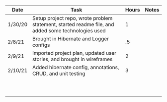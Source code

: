 | Date  | Task  | Hours  | Notes  |
|---|---|---|---|
| 1/30/20 | Setup project repo, wrote problem statement, started readme file, and added some technologies used  | 1 |   |
| 2/8/21 | Brought in Hibernate and Logger configs  | .5 |   |
| 2/9/21 | Imported project plan, updated user stories, and brought in wireframes  | 2 |   |
| 2/10/21 | Added hibernate config, annotations, CRUD, and unit testing | 3 |   |
|   |   |   |   |
|   |   |   |   |
|   |   |   |   |
|   |   |   |   |
|   |   |   |   |
|   |   |   |   |
|   |   |   |   |
|   |   |   |   |
|   |   |   |   |
|   |   |   |   |